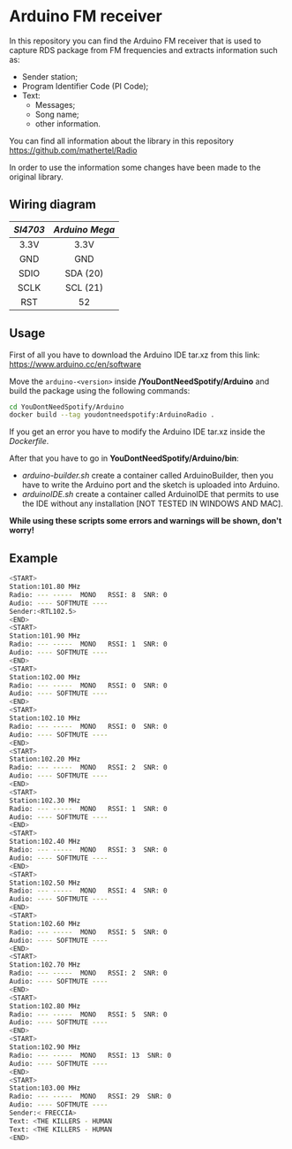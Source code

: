 # Arduino FM receiver

In this repository you can find the Arduino FM receiver that is used to capture RDS package from FM frequencies and extracts information such as:

- Sender station;
- Program Identifier Code (PI Code);
- Text:
  - Messages;
  - Song name;
  - other information.

You can find all information about the library in this repository <a target = "_blank" href = "https://github.com/mathertel/Radio">https://github.com/mathertel/Radio</a> 

In order to use the information some changes have been made to the original library.



## Wiring diagram

| *SI4703* | *Arduino Mega* |
| :------: | :------------: |
|   3.3V   |      3.3V      |
|   GND    |      GND       |
|   SDIO   |    SDA (20)    |
|   SCLK   |    SCL (21)    |
|   RST    |       52       |



## Usage

First of all you have to download the Arduino IDE tar.xz from this link: <a href="https://www.arduino.cc/en/software">https://www.arduino.cc/en/software</a>

Move the `arduino-<version>` inside **/YouDontNeedSpotify/Arduino** and build the package using the following commands:

```bash
cd YouDontNeedSpotify/Arduino
docker build --tag youdontneedspotify:ArduinoRadio .
```

If you get an error you have to modify the Arduino IDE tar.xz inside the *Dockerfile*.

After that you have to go in **YouDontNeedSpotify/Arduino/bin**:

- *arduino-builder.sh* create a container called ArduinoBuilder, then you have to write the Arduino port and the sketch is uploaded into Arduino.
- *arduinoIDE.sh* create a container called ArduinoIDE that permits to use the IDE without any installation [NOT TESTED IN WINDOWS AND MAC].

**While using these scripts some errors and warnings will be shown, don't worry!**



## Example

```bash
<START>
Station:101.80 MHz
Radio: --- -----  MONO   RSSI: 8  SNR: 0
Audio: ---- SOFTMUTE ----
Sender:<RTL102.5>
<END>
<START>
Station:101.90 MHz
Radio: --- -----  MONO   RSSI: 1  SNR: 0
Audio: ---- SOFTMUTE ----
<END>
<START>
Station:102.00 MHz
Radio: --- -----  MONO   RSSI: 0  SNR: 0
Audio: ---- SOFTMUTE ----
<END>
<START>
Station:102.10 MHz
Radio: --- -----  MONO   RSSI: 0  SNR: 0
Audio: ---- SOFTMUTE ----
<END>
<START>
Station:102.20 MHz
Radio: --- -----  MONO   RSSI: 2  SNR: 0
Audio: ---- SOFTMUTE ----
<END>
<START>
Station:102.30 MHz
Radio: --- -----  MONO   RSSI: 1  SNR: 0
Audio: ---- SOFTMUTE ----
<END>
<START>
Station:102.40 MHz
Radio: --- -----  MONO   RSSI: 3  SNR: 0
Audio: ---- SOFTMUTE ----
<END>
<START>
Station:102.50 MHz
Radio: --- -----  MONO   RSSI: 4  SNR: 0
Audio: ---- SOFTMUTE ----
<END>
<START>
Station:102.60 MHz
Radio: --- -----  MONO   RSSI: 5  SNR: 0
Audio: ---- SOFTMUTE ----
<END>
<START>
Station:102.70 MHz
Radio: --- -----  MONO   RSSI: 2  SNR: 0
Audio: ---- SOFTMUTE ----
<END>
<START>
Station:102.80 MHz
Radio: --- -----  MONO   RSSI: 5  SNR: 0
Audio: ---- SOFTMUTE ----
<END>
<START>
Station:102.90 MHz
Radio: --- -----  MONO   RSSI: 13  SNR: 0
Audio: ---- SOFTMUTE ----
<END>
<START>
Station:103.00 MHz
Radio: --- -----  MONO   RSSI: 29  SNR: 0
Audio: ---- SOFTMUTE ----
Sender:< FRECCIA>
Text: <THE KILLERS - HUMAN                                             >
Text: <THE KILLERS - HUMAN                                             >
<END>
```

